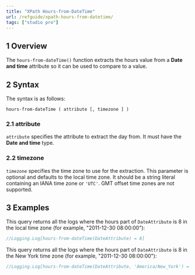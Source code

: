 ```yaml
---
title: "XPath Hours-from-DateTime"
url: /refguide/xpath-hours-from-datetime/
tags: ["studio pro"]
---
```


## 1 Overview

The `hours-from-dateTime()` function extracts the hours value from a **Date and time** attribute so it can be used to compare to a value.

## 2 Syntax

The syntax is as follows:

```
hours-from-dateTime ( attribute [, timezone ] )
```

### 2.1 attribute

`attribute` specifies the attribute to extract the day from. It must have the **Date and time** type.

### 2.2 timezone

`timezone` specifies the time zone to use for the extraction.
This parameter is optional and defaults to the local time zone.
It should be a string literal containing an IANA time zone or `'UTC'`.
GMT offset time zones are not supported.

## 3 Examples

This query returns all the logs where the hours part of `DateAttribute` is 8 in the local time zone (for example, "2011-12-30 08:00:00"):

```java {linenos=false}
//Logging.Log[hours-from-dateTime(DateAttribute) = 8]
```

This query returns all the logs where the hours part of `DateAttribute` is 8 in the New York time zone (for example, "2011-12-30 08:00:00"):

```java {linenos=false}
//Logging.Log[hours-from-dateTime(DateAttribute, 'America/New_York') = 8]
```

